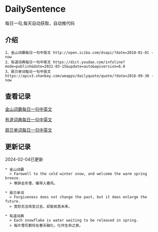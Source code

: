 # DailySentence

每日一句,每天自动获取，自动推代码

## 介绍

```
1、金山词霸每日一句中英文 http://open.iciba.com/dsapi/?date=2018-01-01 - now
2、有道词典每日一句中英文 https://dict.youdao.com/infoline?mode=publish&date=2021-03-15&update=auto&apiversion=6.0
3、扇贝单词每日一句中英文 https://apiv3.shanbay.com/weapps/dailyquote/quote/?date=2016-09-30 - now
```

## 查看记录

[金山词霸每日一句中英文](./data/iciba/)

[有道词典每日一句中英文](./data/youdao/)

[扇贝单词每日一句中英文](./data/shanbay/)

## 更新记录
2024-02-04已更新 
```
* 金山词霸
  > Farewell to the cold winter snow, and welcome the warm spring breeze.
  > 寒辞去冬雪，暖带入春风。

* 扇贝单词
  > Forgiveness does not change the past, but it does enlarge the future.
  > 宽恕无法改变过去，却能拓宽未来。

* 有道词典
  > Each snowflake is water waiting to be released in spring.
  > 每片雪花都将在春天融化，化作生命之泉。

```
